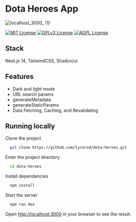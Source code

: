 # Dota Heroes App
![localhost_3000_ (1)](https://github.com/lyrarod/dota-heroes/assets/40926108/ac9e1b99-c67c-4a73-8ca2-5ad2a7d31336)


[![MIT License](https://img.shields.io/badge/License-MIT-green.svg)](https://choosealicense.com/licenses/mit/)
[![GPLv3 License](https://img.shields.io/badge/License-GPL%20v3-yellow.svg)](https://opensource.org/licenses/)
[![AGPL License](https://img.shields.io/badge/license-AGPL-blue.svg)](http://www.gnu.org/licenses/agpl-3.0)


## Stack

 Next.js 14, TailwindCSS, Shadcn/ui


## Features

- Dark and light mode
- URL search params
- generateMetadata
- generateStaticParams
- Data Fetching, Caching, and Revalidating


## Running locally

Clone the project

```bash
  git clone https://github.com/lyrarod/dota-heroes.git
```

Enter the project directory

```bash
  cd dota-heroes
```

Install dependencies

```bash
  npm install
```

Start the server

```bash
  npm run dev
```

Open [http://localhost:3000](http://localhost:3000) in your browser to see the result.
